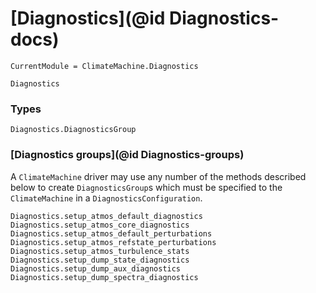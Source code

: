 # [Diagnostics](@id Diagnostics-docs)

```@meta
CurrentModule = ClimateMachine.Diagnostics
```

```@docs
Diagnostics
```

### Types

```@docs
Diagnostics.DiagnosticsGroup
```

### [Diagnostics groups](@id Diagnostics-groups)

A `ClimateMachine` driver may use any number of the methods described below
to create `DiagnosticsGroup`s which must be specified to the `ClimateMachine`
in a `DiagnosticsConfiguration`.

```@docs
Diagnostics.setup_atmos_default_diagnostics
Diagnostics.setup_atmos_core_diagnostics
Diagnostics.setup_atmos_default_perturbations
Diagnostics.setup_atmos_refstate_perturbations
Diagnostics.setup_atmos_turbulence_stats
Diagnostics.setup_dump_state_diagnostics
Diagnostics.setup_dump_aux_diagnostics
Diagnostics.setup_dump_spectra_diagnostics
```

